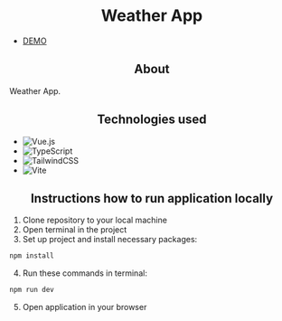 <h1 align="center">Weather App</h1>

- [DEMO](https://edgergard.github.io/vue-geometry-map/)
 <h2 align="center">About</h2>

  Weather App.

<h2 align="center">Technologies used</h2>

 - ![Vue.js](https://img.shields.io/badge/vuejs-%2335495e.svg?style=for-the-badge&logo=vuedotjs&logoColor=%234FC08D)
 - ![TypeScript](https://img.shields.io/badge/typescript-%23007ACC.svg?style=for-the-badge&logo=typescript&logoColor=white)
 - ![TailwindCSS](https://img.shields.io/badge/tailwindcss-%2338B2AC.svg?style=for-the-badge&logo=tailwind-css&logoColor=white)
 - ![Vite](https://img.shields.io/badge/vite-%23646CFF.svg?style=for-the-badge&logo=vite&logoColor=white)

<h2 align="center">Instructions how to run application locally</h2>

1. Clone repository to your local machine
2. Open terminal in the project
3. Set up project and install necessary packages:
```bash 
npm install
```
4. Run these commands in terminal:
```bash 
npm run dev
```
5. Open application in your browser
